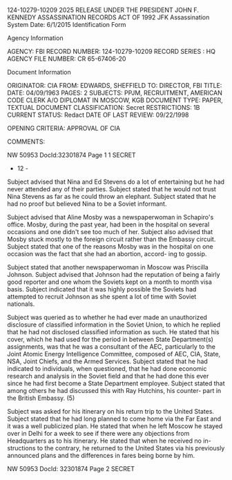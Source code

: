 124-10279-10209 2025 RELEASE UNDER THE PRESIDENT JOHN F. KENNEDY ASSASSINATION RECORDS ACT OF 1992
JFK Assassination System Date: 6/1/2015
Identification Form

Agency Information

AGENCY: FBI
RECORD NUMBER: 124-10279-10209
RECORD SERIES : HQ
AGENCY FILE NUMBER: CR 65-67406-20

Document Information

ORIGINATOR: CIA
FROM: EDWARDS, SHEFFIELD
TO: DIRECTOR, FBI
TITLE:
DATE: 04/09/1963
PAGES: 2
SUBJECTS: PPJM, RECRUITMENT, AMERICAN CODE CLERK A/O
DIPLOMAT IN MOSCOW, KGB
DOCUMENT TYPE: PAPER, TEXTUAL DOCUMENT
CLASSIFICATION: Secret
RESTRICTIONS: 1B
CURRENT STATUS: Redact
DATE OF LAST REVIEW: 09/22/1998

OPENING CRITERIA: APPROVAL OF CIA

COMMENTS:

NW 50953 DocId:32301874 Page 1
1
SECRET

- 12 -

Subject advised that Nina and Ed Stevens do a lot of entertaining
but he had never attended any of their parties. Subject stated that he
would not trust Nina Stevens as far as he could throw an elephant. Subject
stated that he had no proof but believed Nina to be a Soviet informant.

Subject advised that Aline Mosby was a newspaperwoman in
Schapiro's office. Mosby, during the past year, had been in the hospital
on several occasions and one didn't see too much of her. Subject also
advised that Mosby stuck mostly to the foreign circuit rather than the
Embassy circuit. Subject stated that one of the reasons Mosby was in
the hospital on one occasion was the fact that she had an abortion, accord-
ing to gossip.

Subject stated that another newspaperwoman in Moscow was
Priscilla Johnson. Subject advised that Johnson had the reputation of
being a fairly good reporter and one whom the Soviets kept on a month
to month visa basis. Subject indicated that it was highly possible the
Soviets had attempted to recruit Johnson as she spent a lot of time with
Soviet nationals.

Subject was queried as to whether he had ever made an unauthorized
disclosure of classified information in the Soviet Union, to which he replied
that he had not disclosed classified information as such. He stated that his
cover, which he had used for the period in between State Department(s)
assignments, was that he was a consultant of the AEC, particularly to
the Joint Atomic Energy Intelligence Committee, composed of AEC, CIA,
State, NSA, Joint Chiefs, and the Armed Services. Subject stated that
he had indicated to individuals, when questioned, that he had done economic
research and analysis in the Soviet field and that he had done this ever
since he had first become a State Department employee. Subject stated
that among others he had discussed this with Ray Hutchins, his counter-
part in the British Embassy. (5)

Subject was asked for his itinerary on his return trip to the United
States. Subject stated that he had long planned to come home via the Far
East and it was a well publicized plan. He stated that when he left Moscow
he stayed over in Delhi for a week to see if there were any objections from
Headquarters as to his itinerary. He stated that when he received no in-
structions to the contrary, he returned to the United States via his previously
announced plans and the differences in fares being borne by him.

NW 50953 DocId: 32301874 Page 2
SECRET
